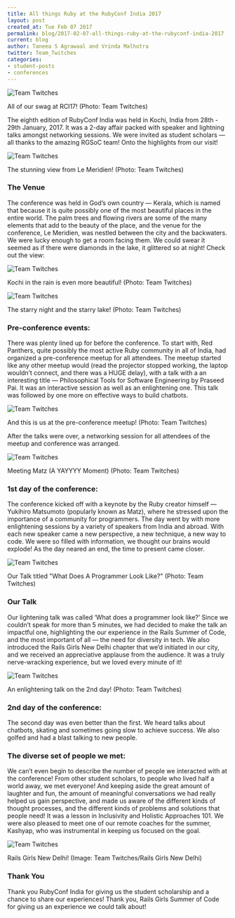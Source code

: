 ```yaml
---
title: All things Ruby at the RubyConf India 2017
layout: post
created_at: Tue Feb 07 2017
permalink: blog/2017-02-07-all-things-ruby-at-the-rubyconf-india-2017
current: blog
author: Taneea S Agrawaal and Vrinda Malhotra
twitter: Team_Twitches
categories:
- student-posts
- conferences
---
```




![Team Twitches](/img/blog/2017/twitches-swag-kochi.jpg)
<div class="image-credits">All of our swag at RCI17! (Photo: Team Twitches)</div>


The eighth edition of RubyConf India was held in Kochi, India from 28th - 29th January, 2017. It was a 2-day affair packed with speaker and lightning talks amongst networking sessions. We were invited as student scholars — all thanks to the amazing RGSoC team! Onto the highlights from our visit!

![Team Twitches](/img/blog/2017/twitches-the-view.jpg)
<div class="image-credits">The stunning view from Le Meridien! (Photo: Team Twitches)</div>

### The Venue
The conference was held in God’s own country — Kerala, which is named that because it is quite possibly one of the most beautiful places in the entire world. The palm trees and flowing rivers are some of the many elements that add to the beauty of the place, and the venue for the conference, Le Meridien, was nestled between the city and the backwaters. We were lucky enough to get a room facing them. We could swear it seemed as if there were diamonds in the lake, it glittered so at night! Check out the view:


![Team Twitches](/img/blog/2017/twitches-rain.jpg)
<div class="image-credits">Kochi in the rain is even more beautiful! (Photo: Team Twitches)</div>


![Team Twitches](/img/blog/2017/twitches-night-view.jpg)
<div class="image-credits">The starry night and the starry lake! (Photo: Team Twitches)</div>

### Pre-conference events:
There was plenty lined up for before the conference. To start with, Red Panthers, quite possibly the most active Ruby community in all of India, had organized a pre-conference meetup for all attendees.
The meetup started like any other meetup would (read the projector stopped working, the laptop wouldn’t connect, and there was a HUGE delay), with a talk with a an interesting title — Philosophical Tools for Software Engineering by Praseed Pai. It was an interactive session as well as an enlightening one. This talk was followed by one more on effective ways to build chatbots.

![Team Twitches](/img/blog/2017/twitches-photo.jpg)
<div class="image-credits">And this is us at the pre-conference meetup! (Photo: Team Twitches)</div>

After the talks were over, a networking session for all attendees of the meetup and conference was arranged.


![Team Twitches](/img/blog/2017/twitches-matz.jpg)
<div class="image-credits">Meeting Matz (A YAYYYY Moment) (Photo: Team Twitches)</div>


### 1st day of the conference:
The conference kicked off with a keynote by the Ruby creator himself — Yukihiro Matsumoto (popularly known as Matz), where he stressed upon the importance of a community for programmers. The day went by with more enlightening sessions by a variety of speakers from India and abroad. With each new speaker came a new perspective, a new technique, a new way to code. We were so filled with information, we thought our brains would explode!
As the day neared an end, the time to present came closer.


![Team Twitches](/img/blog/2017/twitches-talk.jpg)
<div class="image-credits">Our Talk titled "What Does A Programmer Look Like?" (Photo: Team Twitches)</div>

### Our Talk
Our lightening talk was called ‘What does a programmer look like?’ Since we couldn’t speak for more than 5 minutes, we had decided to make the talk an impactful one, highlighting the our experience in the Rails Summer of Code, and the most important of all — the need for diversity in tech.
We also introduced the Rails Girls New Delhi chapter that we’d initiated in our city, and we received an appreciative applause from the audience. It was a truly nerve-wracking experience, but we loved every minute of it!

![Team Twitches](/img/blog/2017/twitches-normalization.jpg)
<div class="image-credits">An enlightening talk on the 2nd day! (Photo: Team Twitches)</div>


### 2nd day of the conference:
The second day was even better than the first. We heard talks about chatbots, skating and sometimes going slow to achieve success. We also golfed and had a blast talking to new people.

### The diverse set of people we met:
We can’t even begin to describe the number of people we interacted with at the conference! From other student scholars, to people who lived half a world away, we met everyone! And keeping aside the great amount of laughter and fun, the amount of meaningful conversations we had really helped us gain perspective, and made us aware of the different kinds of thought processes, and the different kinds of problems and solutions that people need!
It was a lesson in Inclusivity and Holistic Approaches 101. We were also pleased to meet one of our remote coaches for the summer, Kashyap, who was instrumental in keeping us focused on the goal.

![Team Twitches](/img/blog/2017/twitches-rgnd.png)
<div class="image-credits">Rails Girls New Delhi! (Image: Team Twitches/Rails Girls New Delhi)</div>

### Thank You
Thank you RubyConf India for giving us the student scholarship and a chance to share our experiences! Thank you, Rails Girls Summer of Code for giving us an experience we could talk about!
